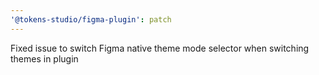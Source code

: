 ```yaml
---
'@tokens-studio/figma-plugin': patch
---
```


Fixed issue to switch Figma native theme mode selector when switching themes in plugin
